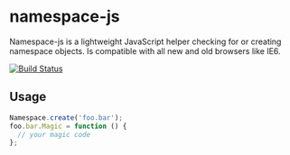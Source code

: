 # namespace-js

Namespace-js is a lightweight JavaScript helper checking for or creating namespace objects.
Is compatible with all new and old browsers like IE6.

<a href="http://travis-ci.org/cange/namespace-js">
  <img alt="Build Status" src="https://secure.travis-ci.org/cange/namespace-js.png?branch=master"/>
</a>

## Usage

```javascript
Namespace.create('foo.bar');
foo.bar.Magic = function () {
  // your magic code
};
```
